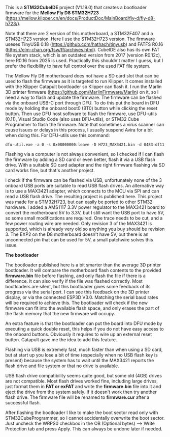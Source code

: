 This is a **STM32CubeIDE** project (V1.19.0) that creates a bootloader firmware for the **Mellow Fly D8 STM32H723** (https://mellow.klipper.cn/en/docs/ProductDoc/MainBoard/fly-d/fly-d8-h723/).

Note that there are 2 version of this motherboard, a STM32F407 and a STM32H723 version. Here I use the STM32H723 version.
The firmware useses TinyUSB 0.18 (https://github.com/hathach/tinyusb) and FATFS R0.16 (https://elm-chan.org/fsw/ff/archives.html). CubeIDE also has its own FAT file system stack, which is an outdated version from 2017 (version R0.12c), here R0.16 from 2025 is used. Practically this shouldn't matter I guess, but I prefer the flexibility to have full control over the used FAT file system.

The Mellow Fly D8 motherboard does not have a SD card slot that can be used to flash the firmware as it is targeted to run Klipper. It comes installed with the Klipper Catapult bootloader so Klipper can flash it. I run the Marlin 3D printer firmware (https://github.com/MarlinFirmware/Marlin) on it, so I need a way to flash and update the firmware.
The firmware can be flashed via the onboard USB-C port through DFU. To do this put the board in DFU mode by holding the onboard boot0 (BT0) button while clicking the reset button.
Then use DFU host software to flash the firmware, use DFU-utils (0.11), Visual Studio Code (also uses DFU-utils), or STM32 Cube Programmer to flash the firmware. 
Note that sometimes a virus scanner can cause issues or delays in this process, I usually suspend Avira for a bit when doing this.
For DFU-utils use this command:

`dfu-util.exe -a 0 -s 0x08000000:leave -D H723_MAX3421.bin -d 0483:df11`


Flashing via a computer is not always convenient, so I checked if I can flash the firmware by adding a SD card or even better, flash it via a USB flash drive.
With a suitable SD card adapter and the right firmware flashing via SD card works fine, but that's another project.

I check if the firmware can be flashed via USB, unfortunately none of the 3 onboard USB ports are suitable to read USB flash drives. 
An alternative way is to use a MAX3421 adapter, which connects to the MCU via SPI and can read a USB flash drive. The resulting project is published here.
This project was made for a STM32H723, but can easily be ported to other STM32 hardware.
I added a AMS1117 3.3V power regulator to the MAX3421 board to convert the motherboard 5V to 3.3V, but I still want the USB port to have 5V, so some small modifications are required.
One trace needs to be cut, and a few power routing wire are needed. Only revision 3 of the MAX3421 is supported, which is already very old so anything you buy should be revision 3.
The EXP2 on the D8 motherboard doesn't have 5V, but there is an unconnected pin that can be used for 5V, a small patchwire solves this issue.

**The bootloader**

The bootloader published here is a bit smarter than the average 3D printer bootloader.
It will compare the motherboard flash contents to the provided **firmware.bin** file before flashing, and only flash the file if there is a difference.
It can also verify if the file was flashed correctly. Most bootloaders are silent, but this bootloader gives some feedback of its progress via the serial port. I can see this feedback on the 3D printer display, or via the connected ESP3D V3.0. Matching the serial baud rates will be required to achieve this.
The bootloader will check if the new firmware can fit into the available flash space, and only erases the part of the flash memory that the new firmware will occupy.

An extra feature is that the bootloader can put the board into DFU mode by executing a quick double reset, this helps if you do not have easy access to the onboard buttons. Obviously it requires to wire up an external reset button. Catapult gave me the idea to add this feature.

Flashing via USB is extremely fast, much faster than when using a SD card, but at start up you lose a bit of time (especially when no USB flash key is present) because the system has to wait until the MAX3421 reports the flash drive and file system or that no drive is available.

USB flash drive compatibility seems quite good, but some old (4GB) drives are not compatible. Most flash drives worked fine, including large drives, just format them in **FAT or exFAT** and write the **firmware.bin** file into it and eject the drive from the system safely. If it doesn't work then try another flash drive. The firmware file will be renamed to **firmware.cur** after a successful flash.

After flashing the bootloader I like to make the boot sector read only with STM32CubeProgrammer, so I cannot accidentally overwrite the boot sector. Just uncheck the WRPS0 checkbox in the OB (Optional bytes) --> Write Protection tab and press Apply. This can always be undone later if needed.
